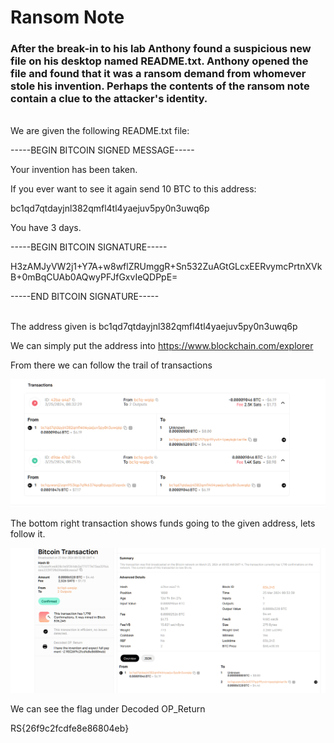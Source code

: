 # Ransom Note

### After the break-in to his lab Anthony found a suspicious new file on his desktop named README.txt. Anthony opened the file and found that it was a ransom demand from whomever stole his invention. Perhaps the contents of the ransom note contain a clue to the attacker's identity.

<br />
We are given the following README.txt file:

-----BEGIN BITCOIN SIGNED MESSAGE-----

Your invention has been taken.

If you ever want to see it again send 10 BTC to this address:



bc1qd7qtdayjnl382qmfl4tl4yaejuv5py0n3uwq6p



You have 3 days.

-----BEGIN BITCOIN SIGNATURE-----

H3zAMJyVW2j1+Y7A+w8wflZRUmggR+Sn532ZuAGtGLcxEERvymcPrtnXVkB+0mBqCUAb0AQwyPFJfGxvIeQDPpE=

-----END BITCOIN SIGNATURE-----
<br />
<br />


The address given is bc1qd7qtdayjnl382qmfl4tl4yaejuv5py0n3uwq6p

We can simply put the address into https://www.blockchain.com/explorer 

From there we can follow the trail of transactions

<picture>
  <img src="https://github.com/Befoul-Writeups/RITSEC24Warmups/blob/main/Reversing/btc.png">
</picture>

The bottom right transaction shows funds going to the given address, lets follow it.

<picture>
  <img src="https://github.com/Befoul-Writeups/RITSEC24Warmups/blob/main/Reversing/btc1.png">
</picture>
<br />

We can see the flag under 
Decoded OP_Return


RS{26f9c2fcdfe8e86804eb} 

